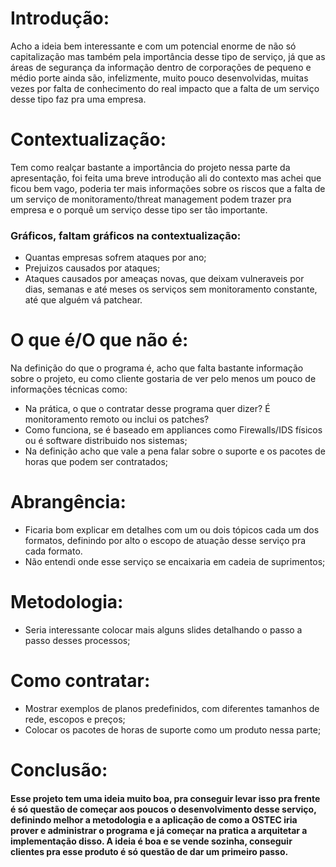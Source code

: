 # Introdução:
Acho a ideia bem interessante e com um potencial enorme de não só capitalização mas também pela importância desse tipo de serviço, já que as áreas de segurança da informação dentro de corporações de pequeno e médio porte ainda são, infelizmente, muito pouco desenvolvidas, muitas vezes por falta de conhecimento do real impacto que a falta de um serviço desse tipo faz pra uma empresa.


# Contextualização:
Tem como realçar bastante a importância do projeto nessa parte da apresentação, foi feita uma breve introdução ali do contexto mas achei que ficou bem vago, poderia ter mais informações sobre os riscos que a falta de um serviço de monitoramento/threat management podem trazer pra empresa e o porquê um serviço desse tipo ser tão importante.

### Gráficos, faltam gráficos na contextualização:
- Quantas empresas sofrem ataques por ano;
- Prejuizos causados por ataques;
- Ataques causados por ameaças novas, que deixam vulneraveis por dias, semanas e até meses os serviços sem monitoramento constante, até que alguém vá patchear. 


# O que é/O que não é:
Na definição do que o programa é, acho que falta bastante informação sobre o projeto, eu como cliente gostaria de ver pelo menos um pouco de informações técnicas como:
- Na prática, o que o contratar desse programa quer dizer? É monitoramento remoto ou inclui os patches?
- Como funciona, se é baseado em appliances como Firewalls/IDS físicos ou é software distribuido nos sistemas;
- Na definição acho que vale a pena falar sobre o suporte e os pacotes de horas que podem ser contratados;


# Abrangência:
- Ficaria bom explicar em detalhes com um ou dois tópicos cada um dos formatos, definindo por alto o escopo de atuação desse serviço pra cada formato.
- Não entendi onde esse serviço se encaixaria em cadeia de suprimentos;


# Metodologia:
- Seria interessante colocar mais alguns slides detalhando o passo a passo desses processos;


# Como contratar:
- Mostrar exemplos de planos predefinidos, com diferentes tamanhos de rede, escopos e preços;
- Colocar os pacotes de horas de suporte como um produto nessa parte;

# Conclusão:
#### Esse projeto tem uma ideia muito boa, pra conseguir levar isso pra frente é só questão de começar aos poucos o desenvolvimento desse serviço, definindo melhor a metodologia e a aplicação de como a OSTEC iria prover e administrar o programa e já começar na pratica a arquitetar a implementação disso. A ideia é boa e se vende sozinha, conseguir clientes pra esse produto é só questão de dar um primeiro passo.
